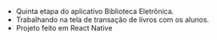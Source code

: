 - Quinta etapa do aplicativo Biblioteca Eletrônica.
- Trabalhando na tela de transação de livros com os alunos.
- Projeto feito em React Native
